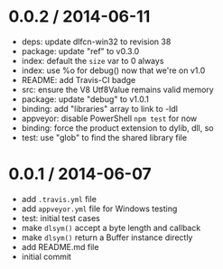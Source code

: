 
0.0.2 / 2014-06-11
==================

  * deps: update dlfcn-win32 to revision 38
  * package: update "ref" to v0.3.0
  * index: default the `size` var to 0 always
  * index: use %o for debug() now that we're on v1.0
  * README: add Travis-CI badge
  * src: ensure the V8 Utf8Value remains valid memory
  * package: update "debug" to v1.0.1
  * binding: add "libraries" array to link to -ldl
  * appveyor: disable PowerShell `npm test` for now
  * binding: force the product extension to dylib, dll, so
  * test: use "glob" to find the shared library file

0.0.1 / 2014-06-07
==================

  * add `.travis.yml` file
  * add `appveyor.yml` file for Windows testing
  * test: initial test cases
  * make `dlsym()` accept a byte length and callback
  * make `dlsym()` return a Buffer instance directly
  * add README.md file
  * initial commit
